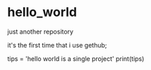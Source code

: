 # hello_world
just another repository

it's the first time that i use gethub;

tips = 'hello world is a single project'
print(tips)
